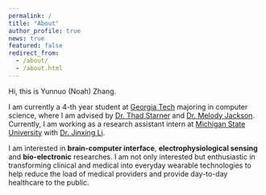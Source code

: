 ```yaml
---
permalink: /
title: "About"
author_profile: true
news: true
featured: false
redirect_from: 
  - /about/
  - /about.html
---
```


Hi, this is Yunnuo (Noah) Zhang.

I am currently a 4-th year student at [Georgia Tech](www.gatech.edu) majoring in computer science, where I am advised by [Dr. Thad Starner](https://www.cc.gatech.edu/home/thad/index.htm) and [Dr. Melody Jackson](https://faculty.cc.gatech.edu/~melody/). Currently, I am working as a research assistant intern at [Michigan State University](www.msu.edu) with [Dr. Jinxing Li](labli.net). 

I am interested in **brain-computer interface**, **electrophysiological sensing** and **bio-electronic** researches. I am not only interested but enthusiastic in transforming clinical and medical into everyday wearable technologies to help reduce the load of medical providers and provide day-to-day healthcare to the public. 

<!-- I am interested in combining sensors and haptics to develop wearable technology that monitors and modulates physical or behavioral health without requiring attention. Contrary to current commercial and clinical health devices, I aim to minimize the need for daily tasks and reminders for health improvements. Towards this end, I've designed brain-computer interfaces and haptic gloves for daily wear while broadly drawing from past research in human-computer interaction, machine learning and neuroscience. My research has been published in top human-computer interaction venues such as ACM CHI and UbiComp. -->
<!-- I'm interested in developing **symbiotic interfaces**, devices that integrate with their users' physiology while learning alongside them to augment their abilities. I study and design wearable technology using sensors and haptics for **new interaction techniques** and **faster skill acquisition**, broadly drawing from influences across human-computer interaction, machine learning and neuroscience. My research has been published in top human-computer interaction venues such as ACM CHI and UbiComp. -->

<!-- I serve as the [BCI Society](https://bcisociety.org/) Postdoc and Student Committee Chair and as a member of the [Futuring SIGCHI Committee](https://sigchi.org/people/committees/#futuring-sigchi-committee). 

Previously, I did my undergraduate at Georgia Tech, where I built haptic gloves and subtle interfaces as a research assistant for wearable computing pioneer [Dr. Thad Starner](https://www.cc.gatech.edu/home/thad/index.htm). I've also worked with the [Audio and Acoustics group](https://www.microsoft.com/en-us/research/group/audio-and-acoustics-research-group/) at Microsoft Research, investigating brain-computer interfaces for VR/AR and tongue interactions. -->
